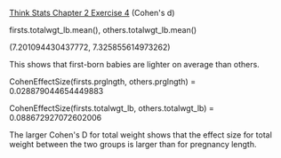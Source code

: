 [Think Stats Chapter 2 Exercise 4](http://greenteapress.com/thinkstats2/html/thinkstats2003.html#toc24) (Cohen's d)

firsts.totalwgt_lb.mean(), others.totalwgt_lb.mean()

(7.201094430437772, 7.325855614973262)

This shows that first-born babies are lighter on average than others.

CohenEffectSize(firsts.prglngth, others.prglngth) = 0.028879044654449883
 
 
CohenEffectSize(firsts.totalwgt_lb, others.totalwgt_lb) = 0.088672927072602006
 
The larger Cohen's D for total weight shows that the effect size for total weight between the two groups is larger than for pregnancy length.

